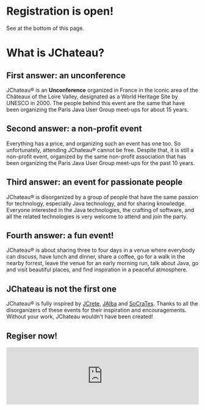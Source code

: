 

<!-- MACRO{snippet|debug=false|ignoreDownloadError=false|verbatim=false|file=src/site/resources/fragments/breadcrum.snippet.html} -->

# Registration is open!

See at the bottom of this page. 

# What is JChateau?

## First answer: an unconference

JChateau® is an **Unconference** organized in France in the iconic area of the Châteaux of the Loire Valley, designated as a World Heritage Site by UNESCO in 2000. The people behind this event are the same that have been organizing the Paris Java User Group meet-ups for about 15 years.

## Second answer: a non-profit event

Everything has a price, and organizing such an event has one too. So unfortunately, attending JChateau® cannot be free. Despite that, it is still a non-profit event, organized by the same non-profit association that has been organizing the Paris Java User Group meet-ups for the past 10 years.

## Third answer: an event for passionate people

JChateau® is disorganized by a group of people that have the same passion for technology, especially Java technology, and for sharing knowledge. Everyone interested in the Java technologies, the crafting of software, and all the related technologies is very welcome to attend and join the party.

## Fourth answer: a fun event!

JChateau® is about sharing three to four days in a venue where everybody can discuss, have lunch and dinner, share a coffee, go for a walk in the nearby forrest, leave the venue for an early morning run, talk about Java, go and visit beautiful places, and find inspiration in a peaceful atmosphere.

## JChateau is not the first one

JChateau® is fully inspired by [JCrete](http://www.jcrete.org/), [JAlba](https://jalba.scot/) and [SoCraTes](https://socrates-fr.github.io/). Thanks to all the disorganizers of these events for their inspiration and encouragements. Without your work, JChateau wouldn't have been created!

## Regiser now!

<iframe id="haWidget" allowtransparency="true" src="https://www.helloasso.com/associations/bjpc/evenements/jchateau-2026/widget" style="width: 100%; border: none;" onload="window.addEventListener( 'message', e => { const dataHeight = e.data.height; const haWidgetElement = document.getElementById('haWidget'); haWidgetElement.height = dataHeight + 'px'; } )" ></iframe>

